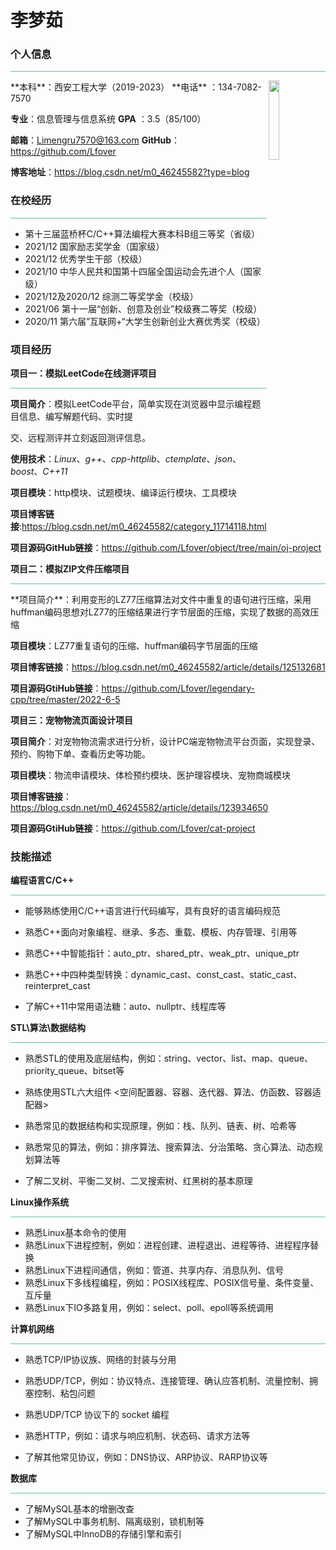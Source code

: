 #                                         李梦茹

### 个人信息                                                                               

<div><hr style="background:#65c294"></div>

<div> 
    <img  src="C:\Users\86134\Desktop\jianli.jpg" width = 18% height = 18% align = right>
</div>
**本科**：西安工程大学（2019-2023）              **电话** ：134-7082-7570

**专业**：信息管理与信息系统                             **GPA** ：3.5（85/100）

**邮箱**：Limengru7570@163.com                   **GitHub**：https://github.com/Lfover

**博客地址**：https://blog.csdn.net/m0_46245582?type=blog

### 在校经历

<div><hr style="background:#65c294"></div>

* 第十三届蓝桥杯C/C++算法编程大赛本科B组三等奖（省级）
* 2021/12  国家励志奖学金（国家级）
* 2021/12  优秀学生干部（校级）
* 2021/10  中华人民共和国第十四届全国运动会先进个人（国家级）
* 2021/12及2020/12  综测二等奖学金（校级）
* 2021/06  第十一届“创新、创意及创业”校级赛二等奖（校级）
* 2020/11  第六届”互联网+“大学生创新创业大赛优秀奖（校级）

### 项目经历

**项目一：模拟LeetCode在线测评项目**

<div>
<hr style="background:#65c294">
</div>

**项目简介**：模拟LeetCode平台，简单实现在浏览器中显示编程题目信息、编写解题代码、实时提

交、远程测评并立刻返回测评信息。

**使用技术**：*Linux*、*g++*、*cpp-httplib*、*ctemplate*、*json*、*boost*、*C++11*

**项目模块**：http模块、试题模块、编译运行模块、工具模块

**项目博客链接**:https://blog.csdn.net/m0_46245582/category_11714118.html

**项目源码GitHub链接**：https://github.com/Lfover/object/tree/main/oj-project



**项目二：模拟ZIP文件压缩项目**

<div>
<hr style="background:#65c294">
</div>
**项目简介**：利用变形的LZ77压缩算法对文件中重复的语句进行压缩，采用huffman编码思想对LZ77的压缩结果进行字节层面的压缩，实现了数据的高效压缩

**项目模块**：LZ77重复语句的压缩、huffman编码字节层面的压缩

**项目博客链接**：https://blog.csdn.net/m0_46245582/article/details/125132681

**项目源码GtiHub链接**：https://github.com/Lfover/legendary-cpp/tree/master/2022-6-5



**项目三：宠物物流页面设计项目**

**项目简介**：对宠物物流需求进行分析，设计PC端宠物物流平台页面，实现登录、预约、购物下单、查看历史等功能。

**项目模块**：物流申请模块、体检预约模块、医护理容模块、宠物商城模块

**项目博客链接**：https://blog.csdn.net/m0_46245582/article/details/123934650

**项目源码GtiHub链接**：https://github.com/Lfover/cat-project

### 技能描述

**编程语言C/C++**

<div>
<hr style="background:#65c294">
</div>

* 能够熟练使用C/C++语言进行代码编写，具有良好的语言编码规范

* 熟悉C++面向对象编程、继承、多态、重载、模板、内存管理、引用等

* 熟悉C++中智能指针：auto_ptr、shared_ptr、weak_ptr、unique_ptr

* 熟悉C++中四种类型转换：dynamic_cast、const_cast、static_cast、reinterpret_cast

* 了解C++11中常用语法糖：auto、nullptr、线程库等

**STL\算法\数据结构**

<div>
<hr style="background:#65c294">
</div>

* 熟悉STL的使用及底层结构，例如：string、vector、list、map、queue、priority_queue、bitset等

* 熟练使用STL六大组件 <空间配置器、容器、迭代器、算法、仿函数、容器适配器>

* 熟悉常见的数据结构和实现原理，例如：栈、队列、链表、树、哈希等

* 熟悉常见的算法，例如：排序算法、搜索算法、分治策略、贪心算法、动态规划算法等

* 了解二叉树、平衡二叉树、二叉搜索树、红黑树的基本原理

**Linux操作系统**

<div>
<hr style="background:#65c294">
</div>

* 熟悉Linux基本命令的使用
* 熟悉Linux下进程控制，例如：进程创建、进程退出、进程等待、进程程序替换
* 熟悉Linux下进程间通信，例如：管道、共享内存、消息队列、信号
* 熟悉Linux下多线程编程，例如：POSIX线程库、POSIX信号量、条件变量、互斥量
* 熟悉Linux下IO多路复用，例如：select、poll、epoll等系统调用

**计算机网络**

<div>
<hr style="background:#65c294">
</div>

* 熟悉TCP/IP协议族、网络的封装与分用

* 熟悉UDP/TCP，例如：协议特点、连接管理、确认应答机制、流量控制、拥塞控制、粘包问题

* 熟悉UDP/TCP 协议下的 socket 编程

* 熟悉HTTP，例如：请求与响应机制、状态码、请求方法等

* 了解其他常见协议，例如：DNS协议、ARP协议、RARP协议等

**数据库**

<div>
<hr style="background:#65c294">
</div>

* 了解MySQL基本的增删改查
* 了解MySQL中事务机制、隔离级别，锁机制等
* 了解MySQL中InnoDB的存储引擎和索引
